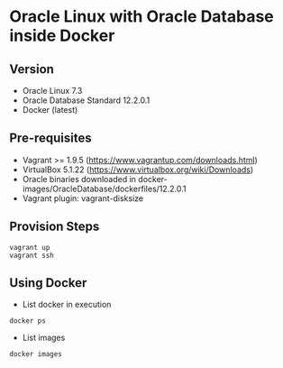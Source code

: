 # Oracle Linux with Oracle Database inside Docker

## Version

* Oracle Linux 7.3
* Oracle Database Standard 12.2.0.1
* Docker (latest)

## Pre-requisites

* Vagrant >= 1.9.5 (https://www.vagrantup.com/downloads.html)
* VirtualBox 5.1.22 (https://www.virtualbox.org/wiki/Downloads)
* Oracle binaries downloaded in docker-images/OracleDatabase/dockerfiles/12.2.0.1 
* Vagrant plugin: vagrant-disksize

## Provision Steps

```
vagrant up
vagrant ssh
```

## Using Docker
* List docker in execution
```
docker ps
```
* List images
```
docker images
```
